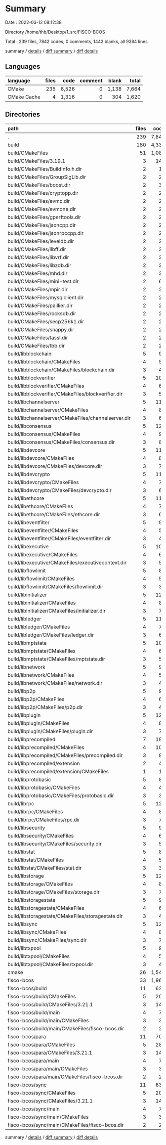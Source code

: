 # Summary

Date : 2022-03-12 08:12:38

Directory /home/thb/Desktop/1_src/FISCO-BCOS

Total : 239 files,  7842 codes, 0 comments, 1442 blanks, all 9284 lines

summary / [details](details.md) / [diff summary](diff.md) / [diff details](diff-details.md)

## Languages
| language | files | code | comment | blank | total |
| :--- | ---: | ---: | ---: | ---: | ---: |
| CMake | 235 | 6,526 | 0 | 1,138 | 7,664 |
| CMake Cache | 4 | 1,316 | 0 | 304 | 1,620 |

## Directories
| path | files | code | comment | blank | total |
| :--- | ---: | ---: | ---: | ---: | ---: |
| . | 239 | 7,842 | 0 | 1,442 | 9,284 |
| build | 180 | 4,334 | 0 | 794 | 5,128 |
| build/CMakeFiles | 51 | 1,089 | 0 | 171 | 1,260 |
| build/CMakeFiles/3.19.1 | 3 | 140 | 0 | 44 | 184 |
| build/CMakeFiles/BuildInfo.h.dir | 2 | 16 | 0 | 5 | 21 |
| build/CMakeFiles/GroupSigLib.dir | 2 | 24 | 0 | 5 | 29 |
| build/CMakeFiles/boost.dir | 2 | 35 | 0 | 5 | 40 |
| build/CMakeFiles/cryptopp.dir | 2 | 25 | 0 | 5 | 30 |
| build/CMakeFiles/evmc.dir | 2 | 26 | 0 | 5 | 31 |
| build/CMakeFiles/evmone.dir | 2 | 25 | 0 | 5 | 30 |
| build/CMakeFiles/gperftools.dir | 2 | 25 | 0 | 5 | 30 |
| build/CMakeFiles/jsoncpp.dir | 2 | 25 | 0 | 5 | 30 |
| build/CMakeFiles/jsonrpccpp.dir | 2 | 26 | 0 | 5 | 31 |
| build/CMakeFiles/leveldb.dir | 2 | 25 | 0 | 5 | 30 |
| build/CMakeFiles/libff.dir | 2 | 25 | 0 | 5 | 30 |
| build/CMakeFiles/libvrf.dir | 2 | 24 | 0 | 5 | 29 |
| build/CMakeFiles/libzdb.dir | 2 | 25 | 0 | 5 | 30 |
| build/CMakeFiles/mhd.dir | 2 | 25 | 0 | 5 | 30 |
| build/CMakeFiles/mini-test.dir | 2 | 64 | 0 | 6 | 70 |
| build/CMakeFiles/mpir.dir | 2 | 25 | 0 | 5 | 30 |
| build/CMakeFiles/mysqlclient.dir | 2 | 25 | 0 | 5 | 30 |
| build/CMakeFiles/paillier.dir | 2 | 24 | 0 | 5 | 29 |
| build/CMakeFiles/rocksdb.dir | 2 | 25 | 0 | 5 | 30 |
| build/CMakeFiles/secp256k1.dir | 2 | 25 | 0 | 5 | 30 |
| build/CMakeFiles/snappy.dir | 2 | 25 | 0 | 5 | 30 |
| build/CMakeFiles/tassl.dir | 2 | 24 | 0 | 5 | 29 |
| build/CMakeFiles/tbb.dir | 2 | 25 | 0 | 5 | 30 |
| build/libblockchain | 5 | 95 | 0 | 20 | 115 |
| build/libblockchain/CMakeFiles | 4 | 58 | 0 | 12 | 70 |
| build/libblockchain/CMakeFiles/blockchain.dir | 3 | 46 | 0 | 7 | 53 |
| build/libblockverifier | 5 | 102 | 0 | 20 | 122 |
| build/libblockverifier/CMakeFiles | 4 | 65 | 0 | 12 | 77 |
| build/libblockverifier/CMakeFiles/blockverifier.dir | 3 | 53 | 0 | 7 | 60 |
| build/libchannelserver | 5 | 118 | 0 | 20 | 138 |
| build/libchannelserver/CMakeFiles | 4 | 81 | 0 | 12 | 93 |
| build/libchannelserver/CMakeFiles/channelserver.dir | 3 | 69 | 0 | 7 | 76 |
| build/libconsensus | 5 | 129 | 0 | 20 | 149 |
| build/libconsensus/CMakeFiles | 4 | 92 | 0 | 12 | 104 |
| build/libconsensus/CMakeFiles/consensus.dir | 3 | 80 | 0 | 7 | 87 |
| build/libdevcore | 5 | 119 | 0 | 20 | 139 |
| build/libdevcore/CMakeFiles | 4 | 82 | 0 | 12 | 94 |
| build/libdevcore/CMakeFiles/devcore.dir | 3 | 70 | 0 | 7 | 77 |
| build/libdevcrypto | 5 | 116 | 0 | 20 | 136 |
| build/libdevcrypto/CMakeFiles | 4 | 79 | 0 | 12 | 91 |
| build/libdevcrypto/CMakeFiles/devcrypto.dir | 3 | 67 | 0 | 7 | 74 |
| build/libethcore | 5 | 114 | 0 | 20 | 134 |
| build/libethcore/CMakeFiles | 4 | 77 | 0 | 12 | 89 |
| build/libethcore/CMakeFiles/ethcore.dir | 3 | 65 | 0 | 7 | 72 |
| build/libeventfilter | 5 | 93 | 0 | 20 | 113 |
| build/libeventfilter/CMakeFiles | 4 | 56 | 0 | 12 | 68 |
| build/libeventfilter/CMakeFiles/eventfilter.dir | 3 | 44 | 0 | 7 | 51 |
| build/libexecutive | 5 | 102 | 0 | 20 | 122 |
| build/libexecutive/CMakeFiles | 4 | 65 | 0 | 12 | 77 |
| build/libexecutive/CMakeFiles/executivecontext.dir | 3 | 53 | 0 | 7 | 60 |
| build/libflowlimit | 5 | 88 | 0 | 20 | 108 |
| build/libflowlimit/CMakeFiles | 4 | 51 | 0 | 12 | 63 |
| build/libflowlimit/CMakeFiles/flowlimit.dir | 3 | 39 | 0 | 7 | 46 |
| build/libinitializer | 5 | 125 | 0 | 20 | 145 |
| build/libinitializer/CMakeFiles | 4 | 88 | 0 | 12 | 100 |
| build/libinitializer/CMakeFiles/initializer.dir | 3 | 76 | 0 | 7 | 83 |
| build/libledger | 5 | 115 | 0 | 20 | 135 |
| build/libledger/CMakeFiles | 4 | 78 | 0 | 12 | 90 |
| build/libledger/CMakeFiles/ledger.dir | 3 | 66 | 0 | 7 | 73 |
| build/libmptstate | 5 | 106 | 0 | 20 | 126 |
| build/libmptstate/CMakeFiles | 4 | 69 | 0 | 12 | 81 |
| build/libmptstate/CMakeFiles/mptstate.dir | 3 | 57 | 0 | 7 | 64 |
| build/libnetwork | 5 | 96 | 0 | 20 | 116 |
| build/libnetwork/CMakeFiles | 4 | 59 | 0 | 12 | 71 |
| build/libnetwork/CMakeFiles/network.dir | 3 | 47 | 0 | 7 | 54 |
| build/libp2p | 5 | 97 | 0 | 20 | 117 |
| build/libp2p/CMakeFiles | 4 | 60 | 0 | 12 | 72 |
| build/libp2p/CMakeFiles/p2p.dir | 3 | 48 | 0 | 7 | 55 |
| build/libplugin | 5 | 121 | 0 | 20 | 141 |
| build/libplugin/CMakeFiles | 4 | 84 | 0 | 12 | 96 |
| build/libplugin/CMakeFiles/plugin.dir | 3 | 72 | 0 | 7 | 79 |
| build/libprecompiled | 7 | 199 | 0 | 35 | 234 |
| build/libprecompiled/CMakeFiles | 4 | 109 | 0 | 12 | 121 |
| build/libprecompiled/CMakeFiles/precompiled.dir | 3 | 97 | 0 | 7 | 104 |
| build/libprecompiled/extension | 2 | 49 | 0 | 13 | 62 |
| build/libprecompiled/extension/CMakeFiles | 1 | 12 | 0 | 5 | 17 |
| build/libprotobasic | 5 | 81 | 0 | 20 | 101 |
| build/libprotobasic/CMakeFiles | 4 | 44 | 0 | 12 | 56 |
| build/libprotobasic/CMakeFiles/protobasic.dir | 3 | 32 | 0 | 7 | 39 |
| build/librpc | 5 | 122 | 0 | 20 | 142 |
| build/librpc/CMakeFiles | 4 | 85 | 0 | 12 | 97 |
| build/librpc/CMakeFiles/rpc.dir | 3 | 73 | 0 | 7 | 80 |
| build/libsecurity | 5 | 99 | 0 | 20 | 119 |
| build/libsecurity/CMakeFiles | 4 | 62 | 0 | 12 | 74 |
| build/libsecurity/CMakeFiles/security.dir | 3 | 50 | 0 | 7 | 57 |
| build/libstat | 5 | 88 | 0 | 20 | 108 |
| build/libstat/CMakeFiles | 4 | 51 | 0 | 12 | 63 |
| build/libstat/CMakeFiles/stat.dir | 3 | 39 | 0 | 7 | 46 |
| build/libstorage | 5 | 126 | 0 | 20 | 146 |
| build/libstorage/CMakeFiles | 4 | 89 | 0 | 12 | 101 |
| build/libstorage/CMakeFiles/storage.dir | 3 | 77 | 0 | 7 | 84 |
| build/libstoragestate | 5 | 97 | 0 | 20 | 117 |
| build/libstoragestate/CMakeFiles | 4 | 60 | 0 | 12 | 72 |
| build/libstoragestate/CMakeFiles/storagestate.dir | 3 | 48 | 0 | 7 | 55 |
| build/libsync | 5 | 120 | 0 | 20 | 140 |
| build/libsync/CMakeFiles | 4 | 83 | 0 | 12 | 95 |
| build/libsync/CMakeFiles/sync.dir | 3 | 71 | 0 | 7 | 78 |
| build/libtxpool | 5 | 93 | 0 | 20 | 113 |
| build/libtxpool/CMakeFiles | 4 | 56 | 0 | 12 | 68 |
| build/libtxpool/CMakeFiles/txpool.dir | 3 | 44 | 0 | 7 | 51 |
| cmake | 26 | 1,540 | 0 | 183 | 1,723 |
| fisco-bcos | 33 | 1,968 | 0 | 465 | 2,433 |
| fisco-bcos/build | 11 | 629 | 0 | 155 | 784 |
| fisco-bcos/build/CMakeFiles | 5 | 205 | 0 | 55 | 260 |
| fisco-bcos/build/CMakeFiles/3.21.1 | 3 | 145 | 0 | 44 | 189 |
| fisco-bcos/build/main | 4 | 78 | 0 | 21 | 99 |
| fisco-bcos/build/main/CMakeFiles | 3 | 36 | 0 | 13 | 49 |
| fisco-bcos/build/main/CMakeFiles/fisco-bcos.dir | 2 | 24 | 0 | 8 | 32 |
| fisco-bcos/para | 11 | 707 | 0 | 155 | 862 |
| fisco-bcos/para/CMakeFiles | 5 | 280 | 0 | 55 | 335 |
| fisco-bcos/para/CMakeFiles/3.21.1 | 3 | 145 | 0 | 44 | 189 |
| fisco-bcos/para/main | 4 | 78 | 0 | 21 | 99 |
| fisco-bcos/para/main/CMakeFiles | 3 | 36 | 0 | 13 | 49 |
| fisco-bcos/para/main/CMakeFiles/fisco-bcos.dir | 2 | 24 | 0 | 8 | 32 |
| fisco-bcos/sync | 11 | 632 | 0 | 155 | 787 |
| fisco-bcos/sync/CMakeFiles | 5 | 205 | 0 | 55 | 260 |
| fisco-bcos/sync/CMakeFiles/3.21.1 | 3 | 145 | 0 | 44 | 189 |
| fisco-bcos/sync/main | 4 | 78 | 0 | 21 | 99 |
| fisco-bcos/sync/main/CMakeFiles | 3 | 36 | 0 | 13 | 49 |
| fisco-bcos/sync/main/CMakeFiles/fisco-bcos.dir | 2 | 24 | 0 | 8 | 32 |

summary / [details](details.md) / [diff summary](diff.md) / [diff details](diff-details.md)